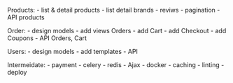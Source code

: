 Products:
    - list & detail products
    - list detail brands
    - reviws
    - pagination
    - API products


Order:
    - design models
    - add views Orders
    - add Cart
    - add Checkout
    - add Coupons
    - API Orders, Cart


Users:
    - design models
    - add templates
    - API


Intermeidate:
    - payment
    - celery
    - redis
    - Ajax
    - docker
    - caching
    - linting
    - deploy